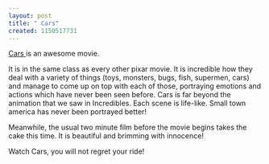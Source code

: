 ```yaml
--- 
layout: post
title: " Cars"
created: 1150517731
---
```

<a href="http://www.pixar.com/featurefilms/cars/">Cars </a>is an awesome movie. 

It is in the same class as every other pixar movie. It is incredible how they deal with a variety of things (toys, monsters, bugs, fish, supermen, cars) and manage to come up on top with each of those, portraying emotions and actions which have never been seen before.  Cars is far beyond the animation that we saw in Incredibles. Each scene is life-like. Small town america has never been portrayed better! 

Meanwhile, the usual two minute film before the movie begins takes the cake this time. It is beautiful and brimming with innocence! 

Watch Cars, you will not regret your ride!

